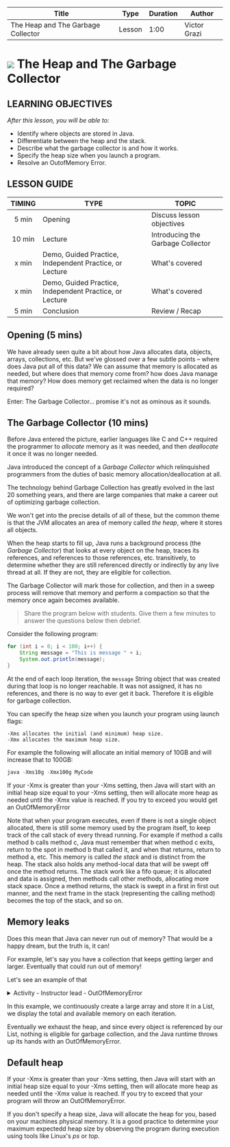 | Title       | Type   | Duration | Author        |
| ----------- | ------ | -------- |   ----------  |
| The Heap and The Garbage Collector | Lesson | 1:00     |  Victor Grazi |


# ![](https://ga-dash.s3.amazonaws.com/production/assets/logo-9f88ae6c9c3871690e33280fcf557f33.png) The Heap and The Garbage Collector

## LEARNING OBJECTIVES

*After this lesson, you will be able to:*

- Identify where objects are stored in Java.
- Differentiate between the heap and the stack.
- Describe what the garbage collector is and how it works.
- Specify the heap size when you launch a program.
- Resolve an OutofMemory Error.

## LESSON GUIDE

| TIMING  | TYPE  | TOPIC  |
|:-:|---|---|
| 5 min  | Opening  | Discuss lesson objectives |
| 10 min  | Lecture  | Introducing the Garbage Collector |
| x min  | Demo, Guided Practice, Independent Practice, or Lecture  | What's covered |
| x min  | Demo, Guided Practice, Independent Practice, or Lecture  | What's covered |
| 5 min  | Conclusion  | Review / Recap |

## Opening (5 mins)

We have already seen quite a bit about how Java allocates data, objects, arrays, collections, etc.
But we've glossed over a few subtle points – where does Java put all of this data? We can assume that memory is allocated as needed, but where does that memory come from? how does Java manage that memory? How does memory get reclaimed when the data is no longer required?

Enter: The Garbage Collector... promise it's not as ominous as it sounds.

## The Garbage Collector (10 mins) 

Before Java entered the picture, earlier languages like C and C++ required the programmer to _allocate_ memory as it was needed, and then _deallocate_ it once it was no longer needed.

Java introduced the concept of a _Garbage Collector_ which relinquished programmers from the duties of basic memory allocation/deallocation at all. 

The technology behind Garbage Collection has greatly evolved in the last 20 something years, and there are large companies that make a career out of optimizing garbage collection. 

We won't get into the precise details of all of these, but the common theme is that the JVM allocates an area of memory called _the heap_, where it stores all objects.
 
When the heap starts to fill up, Java runs a background process (the _Garbage Collector_) that looks at every object on the heap, traces its references, and references to those references, etc. transitively, to determine whether they are still referenced directly or indirectly by any live thread at all. If they are not, they are eligible for collection. 

The Garbage Collector will mark those for collection, and then in a sweep process will remove that memory and perform a compaction so that the memory once again becomes available.

> Share the program below with students. Give them a few minutes to answer the questions below then debrief. 

Consider the following program:
```java
for (int i = 0; i < 100; i++) {
    String message = "This is message " + i;
    System.out.println(message);
}
```
At the end of each loop iteration, the `message` String object that was created during that loop is no longer reachable. It was not assigned, it has no references, and there is no way to ever get it back. Therefore it is eligible for garbage collection. 

You can specify the heap size when you launch your program using launch flags:
```sbtshell
-Xms allocates the initial (and minimum) heap size.
-Xmx allocates the maximum heap size. 
```
For example the following will allocate an initial memory of 10GB and will increase that to 100GB:

```java
java -Xms10g -Xmx100g MyCode
```

If your -Xmx is greater than your -Xms setting, then Java will start with an initial heap size equal to your -Xms setting, then will allocate more heap as needed until the -Xmx value is reached. If you try to exceed you would get an OutOfMemoryError

Note that when your program executes, even if there is not a single object allocated, there is still some memory used by the program itself, to keep track of the call stack of every thread running. For example if method a calls method b calls method c, Java must remember that when method c exits, return to the spot in method b that called it, and when that returns, return to method a, etc. This memory is called _the stack_ and is distinct from the heap. The stack also holds any method-local data that will be swept off once the method returns. The stack work like a fifo queue; it is allocated and data is assigned, then methods call other methods, allocating more stack space. Once a method returns, the stack is swept in a first in first out manner, and the next frame in the stack (representing the calling method) becomes the top of the stack, and so on.

## Memory leaks
Does this mean that Java can never run out of memory? That would be a happy dream, but the truth is, it can!

For example, let's say you have a collection that keeps getting larger and larger. Eventually that could run out of memory!

Let's see an example of that

<details>
<summary>Activity - Instructor lead - OutOfMemoryError</summary>

```java
public class OOMError {
    public static void main(String[] args) {
        List<String[]> list = new ArrayList<>();
        for(int i = 0; ;i++) {
            Runtime runtime = Runtime.getRuntime();
            System.out.printf("Iteration: %d total memory: %d  free memory: %d%n", i, runtime.totalMemory(), runtime.freeMemory());
            list.add(new String[10_000_000]);
        }
    }
}

```
</details>

In this example, we continuously create a large array and store it in a List, we display the total and available memory on each iteration. 

Eventually we exhaust the heap, and since every object is referenced by our List, nothing is eligible for garbage collection, and the Java runtime throws up its hands with an OutOfMemoryError.
  
## Default heap
If your -Xmx is greater than your -Xms setting, then Java will start with an initial heap size equal to your -Xms setting, then will allocate more heap as needed until the -Xmx value is reached. If you try to exceed that your program will throw an OutOfMemoryError.

If you don't specify a heap size, Java will allocate the heap for you, based on your machines physical memory. It is a good practice to determine your maximum expectedd heap size by observing the program during execution using tools like Linux's _ps_ or _top_.
